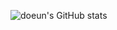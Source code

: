 ![doeun's GitHub stats](https://github-readme-stats.vercel.app/api?username=anuraghazra&theme=dark&show_icons=true)

